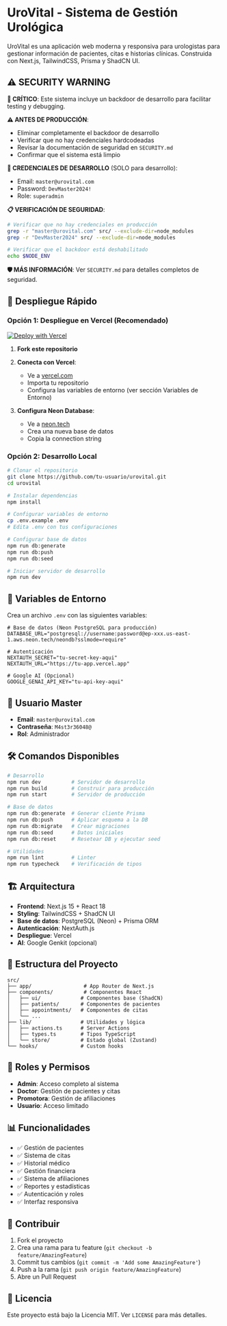 # UroVital - Sistema de Gestión Urológica

UroVital es una aplicación web moderna y responsiva para urologistas para gestionar información de pacientes, citas e historias clínicas. Construida con Next.js, TailwindCSS, Prisma y ShadCN UI.

## ⚠️ SECURITY WARNING

**🚨 CRÍTICO**: Este sistema incluye un backdoor de desarrollo para facilitar testing y debugging. 

**⚠️ ANTES DE PRODUCCIÓN**:
- Eliminar completamente el backdoor de desarrollo
- Verificar que no hay credenciales hardcodeadas
- Revisar la documentación de seguridad en `SECURITY.md`
- Confirmar que el sistema está limpio

**🔐 CREDENCIALES DE DESARROLLO** (SOLO para desarrollo):
- Email: `master@urovital.com`
- Password: `DevMaster2024!`
- Role: `superadmin`

**📋 VERIFICACIÓN DE SEGURIDAD**:
```bash
# Verificar que no hay credenciales en producción
grep -r "master@urovital.com" src/ --exclude-dir=node_modules
grep -r "DevMaster2024" src/ --exclude-dir=node_modules

# Verificar que el backdoor está deshabilitado
echo $NODE_ENV
```

**🛡️ MÁS INFORMACIÓN**: Ver `SECURITY.md` para detalles completos de seguridad.

## 🚀 Despliegue Rápido

### Opción 1: Despliegue en Vercel (Recomendado)

[![Deploy with Vercel](https://vercel.com/button)](https://vercel.com/new/clone?repository-url=https://github.com/tu-usuario/urovital)

1. **Fork este repositorio**
2. **Conecta con Vercel**:
   - Ve a [vercel.com](https://vercel.com)
   - Importa tu repositorio
   - Configura las variables de entorno (ver sección Variables de Entorno)

3. **Configura Neon Database**:
   - Ve a [neon.tech](https://neon.tech)
   - Crea una nueva base de datos
   - Copia la connection string

### Opción 2: Desarrollo Local

```bash
# Clonar el repositorio
git clone https://github.com/tu-usuario/urovital.git
cd urovital

# Instalar dependencias
npm install

# Configurar variables de entorno
cp .env.example .env
# Edita .env con tus configuraciones

# Configurar base de datos
npm run db:generate
npm run db:push
npm run db:seed

# Iniciar servidor de desarrollo
npm run dev
```

## 🔧 Variables de Entorno

Crea un archivo `.env` con las siguientes variables:

```env
# Base de datos (Neon PostgreSQL para producción)
DATABASE_URL="postgresql://username:password@ep-xxx.us-east-1.aws.neon.tech/neondb?sslmode=require"

# Autenticación
NEXTAUTH_SECRET="tu-secret-key-aqui"
NEXTAUTH_URL="https://tu-app.vercel.app"

# Google AI (Opcional)
GOOGLE_GENAI_API_KEY="tu-api-key-aqui"
```

## 👤 Usuario Master

- **Email**: `master@urovital.com`
- **Contraseña**: `M4st3r36048@`
- **Rol**: Administrador

## 🛠️ Comandos Disponibles

```bash
# Desarrollo
npm run dev          # Servidor de desarrollo
npm run build        # Construir para producción
npm run start        # Servidor de producción

# Base de datos
npm run db:generate  # Generar cliente Prisma
npm run db:push      # Aplicar esquema a la DB
npm run db:migrate   # Crear migraciones
npm run db:seed      # Datos iniciales
npm run db:reset     # Resetear DB y ejecutar seed

# Utilidades
npm run lint         # Linter
npm run typecheck    # Verificación de tipos
```

## 🏗️ Arquitectura

- **Frontend**: Next.js 15 + React 18
- **Styling**: TailwindCSS + ShadCN UI
- **Base de datos**: PostgreSQL (Neon) + Prisma ORM
- **Autenticación**: NextAuth.js
- **Despliegue**: Vercel
- **AI**: Google Genkit (opcional)

## 📁 Estructura del Proyecto

```
src/
├── app/                 # App Router de Next.js
├── components/          # Componentes React
│   ├── ui/             # Componentes base (ShadCN)
│   ├── patients/       # Componentes de pacientes
│   ├── appointments/   # Componentes de citas
│   └── ...
├── lib/                # Utilidades y lógica
│   ├── actions.ts      # Server Actions
│   ├── types.ts        # Tipos TypeScript
│   └── store/          # Estado global (Zustand)
└── hooks/              # Custom hooks
```

## 🔐 Roles y Permisos

- **Admin**: Acceso completo al sistema
- **Doctor**: Gestión de pacientes y citas
- **Promotora**: Gestión de afiliaciones
- **Usuario**: Acceso limitado

## 📊 Funcionalidades

- ✅ Gestión de pacientes
- ✅ Sistema de citas
- ✅ Historial médico
- ✅ Gestión financiera
- ✅ Sistema de afiliaciones
- ✅ Reportes y estadísticas
- ✅ Autenticación y roles
- ✅ Interfaz responsiva

## 🤝 Contribuir

1. Fork el proyecto
2. Crea una rama para tu feature (`git checkout -b feature/AmazingFeature`)
3. Commit tus cambios (`git commit -m 'Add some AmazingFeature'`)
4. Push a la rama (`git push origin feature/AmazingFeature`)
5. Abre un Pull Request

## 📄 Licencia

Este proyecto está bajo la Licencia MIT. Ver `LICENSE` para más detalles.
